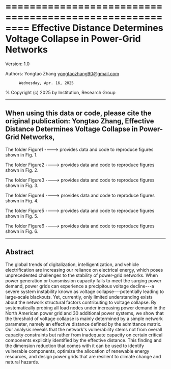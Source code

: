 ========================================================
 Effective Distance Determines Voltage Collapse in Power-Grid Networks
========================================================

Version: 1.0

Authors: Yongtao Zhang  <yongtaozhang90@gmail.com>

          Wednesday, Apr. 16, 2025

% Copyright (c) 2025 by Institution, Research Group


------------------------------------------------------------------------
When using this data or code, please cite the original publication:
Yongtao Zhang, Effective Distance Determines Voltage Collapse in Power-Grid Networks,
------------------------------------------------------------------------

The folder Figure1 ----> provides data and code to reproduce figures shown in Fig. 1.

The folder Figure2 ----> provides data and code to reproduce figures shown in Fig. 2.

The folder Figure3 ----> provides data and code to reproduce figures shown in Fig. 3.

The folder Figure4 ----> provides data and code to reproduce figures shown in Fig. 4.

The folder Figure5 ----> provides data and code to reproduce figures shown in Fig. 5.

The folder Figure6 ----> provides data and code to reproduce figures shown in Fig. 6.


------------------------------------------------------------------------
Abstract
------------------------------------------------------------------------

The global trends of digitalization, intelligentization, and vehicle electrification are increasing our reliance on electrical energy, which poses unprecedented challenges to the stability of power-grid networks. When power generation or transmission capacity fails to meet the surging power demand, power grids can experience a precipitous voltage decline---a severe system instability known as voltage collapse---potentially leading to large-scale blackouts. Yet, currently, only limited understanding exists about the network structural factors contributing to voltage collapse. By systematically probing all load nodes under increasing power demand in the North American power grid and 30 additional power systems, we show that the threshold of voltage collapse is mainly determined by a simple network parameter, namely an effective distance defined by the admittance matrix. Our analysis reveals that the network's vulnerability stems not from overall capacity constraints but rather from inadequate capacity on certain critical components explicitly identified by the effective distance. This finding and the dimension reduction that comes with it can be used to identify vulnerable components, optimize the allocation of renewable energy resources, and design power grids that are resilient to climate change and natural hazards.
